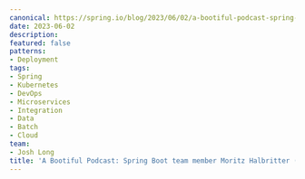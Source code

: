 ```yaml
---
canonical: https://spring.io/blog/2023/06/02/a-bootiful-podcast-spring-boot-team-member-moritz-halbritter-m_halbritter
date: 2023-06-02
description: 
featured: false
patterns:
- Deployment
tags:
- Spring
- Kubernetes
- DevOps
- Microservices
- Integration
- Data
- Batch
- Cloud
team:
- Josh Long
title: 'A Bootiful Podcast: Spring Boot team member Moritz Halbritter (@m_halbritter)'
---
```




